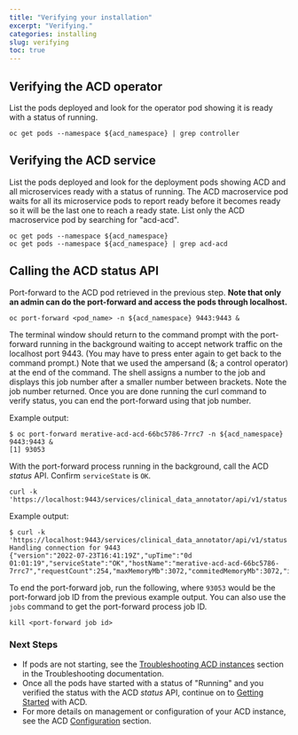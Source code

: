 ```yaml
---
title: "Verifying your installation"
excerpt: "Verifying."
categories: installing
slug: verifying
toc: true
---
```


## Verifying the ACD operator

List the pods deployed and look for the operator pod showing it is ready with a status of running.

```
oc get pods --namespace ${acd_namespace} | grep controller
```

## Verifying the ACD service

List the pods deployed and look for the deployment pods showing ACD and all microservices ready with a status of running. The ACD macroservice pod waits for all its microservice pods to report ready before it becomes ready so it will be the last one to reach a ready state. List only the ACD macroservice pod by searching for "acd-acd".

```
oc get pods --namespace ${acd_namespace}
oc get pods --namespace ${acd_namespace} | grep acd-acd
```

## Calling the ACD status API

Port-forward to the ACD pod retrieved in the previous step. **Note that only an admin can do the port-forward and access the pods through localhost.**

```
oc port-forward <pod_name> -n ${acd_namespace} 9443:9443 &
```

The terminal window should return to the command prompt with the port-forward running in the background waiting to accept network traffic on the localhost port 9443. (You may have to press enter again to get back to the command prompt.) Note that we used the ampersand (&; a control operator) at the end of the command. The shell assigns a number to the job and displays this job number after a smaller number between brackets. Note the job number returned. Once you are done running the curl command to verify status, you can end the port-forward using that job number.

Example output:

```
$ oc port-forward merative-acd-acd-66bc5786-7rrc7 -n ${acd_namespace} 9443:9443 &
[1] 93053

```

With the port-forward process running in the background, call the ACD _status_ API. Confirm `serviceState` is `OK`.

```
curl -k 'https://localhost:9443/services/clinical_data_annotator/api/v1/status'
```

Example output:

```
$ curl -k 'https://localhost:9443/services/clinical_data_annotator/api/v1/status'
Handling connection for 9443
{"version":"2022-07-23T16:41:19Z","upTime":"0d 01:01:19","serviceState":"OK","hostName":"merative-acd-acd-66bc5786-7rrc7","requestCount":254,"maxMemoryMb":3072,"commitedMemoryMb":3072,"inUseMemoryMb":632,"availableProcessors":16,"concurrentRequests":0,"maxConcurrentRequests":1,"totalRejectedRequests":0,"totalBlockedRequests":0
```

To end the port-forward job, run the following, where `93053` would be the port-forward job ID from the previous example output. You can also use the `jobs` command to get the port-forward process job ID.

```
kill <port-forward job id>
```

### Next Steps

* If pods are not starting, see the [Troubleshooting ACD instances](/troubleshooting/troubleshooting-acd-instances/) section in the Troubleshooting documentation.
* Once all the pods have started with a status of "Running" and you verified the status with the ACD _status_ API, continue on to [Getting Started](/usage/getting-started/) with ACD.
* For more details on management or configuration of your ACD instance, see the ACD [Configuration](/management/configuring) section.
